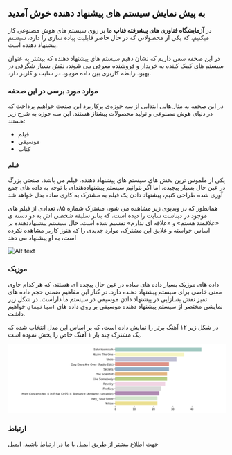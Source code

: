 ## به پیش نمایش سیستم های پیشنهاد دهنده خوش آمدید

در **آزمایشگاه فناوری های پیشرفته فناپ** ما بر روی سیستم های هوش مصنوعی کار میکنیم، که یکی از محصولاتی که در حال حاضر قابلیت پیاده سازی را دارد، سیستم پیشنهاد دهنده است.  

در این صحفه سعی داریم که نشان دهیم سیستم های پیشنهاد دهنده که بیشتر به عنوان سیستم های کمک کننده به خریدار و فروشنده معرفی می شوند، نقش بسیار شگرفی در بهبود رابطه کاربری بین داده موجود در سایت و کاربر دارد. 

### موارد مورد برسی در این صحفه

در این صحفه به مثال‌هایی ابتدایی از سه حوزه‌ی پرکاربرد این صنعت خواهیم پرداخت که در دنیای هوش مصنوعی و تولید محصولات پیشتاز هستند. این سه حوزه به شرح زیر هستند:


- فیلم
- موسیقی
- کتاب

#### فیلم

یکی از ملموس ترین بخش های سیستم های پیشنهاد دهنده، فیلم می باشد. صنعتی بزرگ در عین حال بسیار پیچیده. اما اگر بتوانیم سیستم پیشنهاددهندای با توجه به داده های جمع آوری شده طراحی کنیم، پیشنهاد دادن یک فیلم به مشترک به کاری ساده بدل خواهد شد

همانطور که در ویدیوی زیر مشاهده می شود، مشترک شماره ۸۵، تعدادی از فیلم های موجود در دیتاست سایت را دیده است، که بنابر سلیقه شخصی اش به دو دسته ی «علاقمند هستم» و «علاقه ای ندارم» تقسیم شده است. حال سیستم پیشنهاددهنده بر اساس خواسته و علایق این مشترک، موارد جدیدی را که هنوز کاربر مشاهده نکرده است، به او پیشنهاد می دهد


![Alt text](https://github.com/abmadani/Recommendation/blob/master/ezgif.com-video-to-gif.gif) 

### موزیک 

داده های موزیک بسیار داده های ساده در عین حال پیچده ای هستند، که هر کدام حاوی معنی خاصی برای سیستم پیشنهاد دهنده دارد. در کنار این مفاهیم ضمنی حجم داده های تمیز نقش بسازایی در پیشنهاد دادن موسیقی در سیستم ما داراست. 
در شکل زیر نمایشی مختصر از سیستم پیشنهاد دهنده موسیقی بر روی داده های `اسپاتیفای` خواهیم داشت. 

در شکل زیر ۱۲ آهنگ برتر را نمایش داده است، که بر اساس این مدل انتخاب شده که یک مشترک چند بار ۱ آهنگ خاص را پخش نموده است. 

![alt text](https://github.com/abmadani/Recommendation/blob/master/Music_rec_1.png "پیشنهاد دهنده موسیقی")


### ارتباط 

جهت اطلاع بیشتر از طریق ایمیل با ما در ارتباط باشید.
[ایمیل](mailto:abolfazl.madani71@gmail.com?subject=[GitHub]%20Recommendation)
